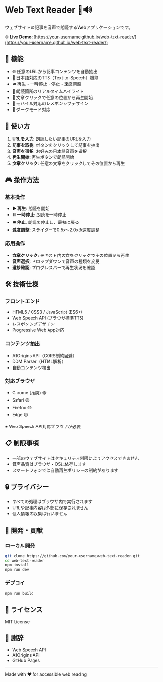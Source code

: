 # Web Text Reader 📖🔊

ウェブサイトの記事を音声で朗読するWebアプリケーションです。

🌐 **Live Demo**: [https://your-username.github.io/web-text-reader/](https://your-username.github.io/web-text-reader/)

## 🎯 機能

- 🌐 任意のURLから記事コンテンツを自動抽出
- 🎤 日本語対応のTTS（Text-to-Speech）機能
- ⏯️ 再生・一時停止・停止・速度調整
- 🎯 朗読箇所のリアルタイムハイライト
- 📍 文章クリックで任意の位置から再生開始
- 📱 モバイル対応のレスポンシブデザイン
- 🌙 ダークモード対応

## 📱 使い方

1. **URLを入力**: 朗読したい記事のURLを入力
2. **記事を取得**: ボタンをクリックして記事を抽出
3. **音声を選択**: お好みの日本語音声を選択
4. **再生開始**: 再生ボタンで朗読開始
5. **文章クリック**: 任意の文章をクリックしてその位置から再生

## 🎮 操作方法

### 基本操作
- **▶️ 再生**: 朗読を開始
- **⏸️ 一時停止**: 朗読を一時停止
- **⏹️ 停止**: 朗読を停止し、最初に戻る
- **速度調整**: スライダーで0.5x〜2.0xの速度調整

### 応用操作
- **文章クリック**: テキスト内の文をクリックでその位置から再生
- **音声選択**: ドロップダウンで音声の種類を変更
- **進捗確認**: プログレスバーで再生状況を確認

## 🛠️ 技術仕様

### フロントエンド
- HTML5 / CSS3 / JavaScript (ES6+)
- Web Speech API (ブラウザ標準TTS)
- レスポンシブデザイン
- Progressive Web App対応

### コンテンツ抽出
- AllOrigins API（CORS制約回避）
- DOM Parser（HTML解析）
- 自動コンテンツ検出

### 対応ブラウザ
- Chrome (推奨) 🟢
- Safari 🟡
- Firefox 🟡
- Edge 🟡

※ Web Speech API対応ブラウザが必要

## 📋 制限事項

- 一部のウェブサイトはセキュリティ制限によりアクセスできません
- 音声品質はブラウザ・OSに依存します
- スマートフォンでは自動再生ポリシーの制約があります

## 🔒 プライバシー

- すべての処理はブラウザ内で実行されます
- URLや記事内容は外部に保存されません
- 個人情報の収集は行いません

## 🚀 開発・貢献

### ローカル開発
```bash
git clone https://github.com/your-username/web-text-reader.git
cd web-text-reader
npm install
npm run dev
```

### デプロイ
```bash
npm run build
```

## 📄 ライセンス

MIT License

## 🙏 謝辞

- Web Speech API
- AllOrigins API
- GitHub Pages

---

Made with ❤️ for accessible web reading